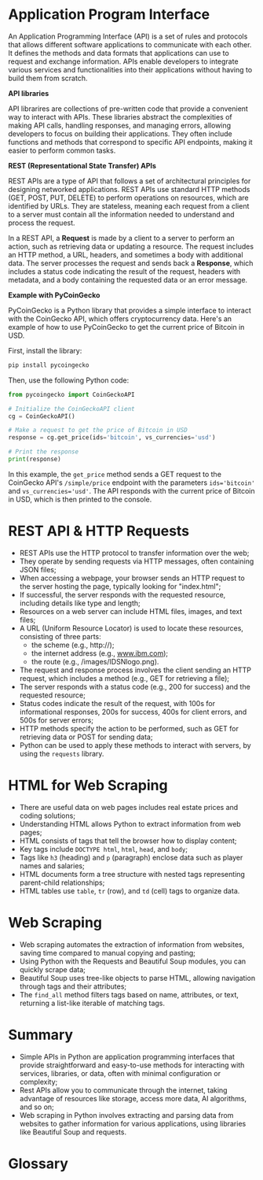 # Application Program Interface 

An Application Programming Interface (API) is a set of rules and protocols that allows different software applications to communicate with each other. It defines the methods and data formats that applications can use to request and exchange information. APIs enable developers to integrate various services and functionalities into their applications without having to build them from scratch.

**API libraries**

API librarires are collections of pre-written code that provide a convenient way to interact with APIs. These libraries abstract the complexities of making API calls, handling responses, and managing errors, allowing developers to focus on building their applications. They often include functions and methods that correspond to specific API endpoints, making it easier to perform common tasks.

**REST (Representational State Transfer) APIs** 

REST APIs are a type of API that follows a set of architectural principles for designing networked applications. REST APIs use standard HTTP methods (GET, POST, PUT, DELETE) to perform operations on resources, which are identified by URLs. They are stateless, meaning each request from a client to a server must contain all the information needed to understand and process the request.

In a REST API, a **Request** is made by a client to a server to perform an action, such as retrieving data or updating a resource. The request includes an HTTP method, a URL, headers, and sometimes a body with additional data. The server processes the request and sends back a **Response**, which includes a status code indicating the result of the request, headers with metadata, and a body containing the requested data or an error message.

**Example with PyCoinGecko**

PyCoinGecko is a Python library that provides a simple interface to interact with the CoinGecko API, which offers cryptocurrency data. Here's an example of how to use PyCoinGecko to get the current price of Bitcoin in USD.

First, install the library:
```bash
pip install pycoingecko
```

Then, use the following Python code:
```python
from pycoingecko import CoinGeckoAPI

# Initialize the CoinGeckoAPI client
cg = CoinGeckoAPI()

# Make a request to get the price of Bitcoin in USD
response = cg.get_price(ids='bitcoin', vs_currencies='usd')

# Print the response
print(response)
```

In this example, the `get_price` method sends a GET request to the CoinGecko API's `/simple/price` endpoint with the parameters `ids='bitcoin'` and `vs_currencies='usd'`. The API responds with the current price of Bitcoin in USD, which is then printed to the console.

# REST API & HTTP Requests

 - REST APIs use the HTTP protocol to transfer information over the web;
 - They operate by sending requests via HTTP messages, often containing JSON files;
 - When accessing a webpage, your browser sends an HTTP request to the server hosting the page, typically looking for "index.html";
 - If successful, the server responds with the requested resource, including details like type and length;
 - Resources on a web server can include HTML files, images, and text files;
 - A URL (Uniform Resource Locator) is used to locate these resources, consisting of three parts: 
    - the scheme (e.g., http://);
    - the internet address (e.g., www.ibm.com);
    - the route (e.g., /images/IDSNlogo.png).
 - The request and response process involves the client sending an HTTP request, which includes a method (e.g., GET for retrieving a file);
 - The server responds with a status code (e.g., 200 for success) and the requested resource;
 - Status codes indicate the result of the request, with 100s for informational responses, 200s for success, 400s for client errors, and 500s for server errors;
 - HTTP methods specify the action to be performed, such as GET for retrieving data or POST for sending data;
 - Python can be used to apply these methods to interact with servers, by using the `requests` library.

# HTML for Web Scraping

 - There are useful data on web pages includes real estate prices and coding solutions; 
 - Understanding HTML allows Python to extract information from web pages;
 - HTML consists of tags that tell the browser how to display content; 
 - Key tags include `DOCTYPE html`, `html`, `head`, and `body`;
 - Tags like `h3` (heading) and `p` (paragraph) enclose data such as player names and salaries;
 - HTML documents form a tree structure with nested tags representing parent-child relationships;
 - HTML tables use `table`, `tr` (row), and `td` (cell) tags to organize data.

# Web Scraping 

 - Web scraping automates the extraction of information from websites, saving time compared to manual copying and pasting;
 - Using Python with the Requests and Beautiful Soup modules, you can quickly scrape data;
 - Beautiful Soup uses tree-like objects to parse HTML, allowing navigation through tags and their attributes;
 - The `find_all` method filters tags based on name, attributes, or text, returning a list-like iterable of matching tags.

# Summary

 - Simple APIs in Python are application programming interfaces that provide straightforward and easy-to-use methods for interacting with services, libraries, or data, often with minimal configuration or complexity;
 - Rest APIs allow you to communicate through the internet, taking advantage of resources like storage, access more data, AI algorithms, and so on;
 - Web scraping in Python involves extracting and parsing data from websites to gather information for various applications, using libraries like Beautiful Soup and requests.

# Glossary